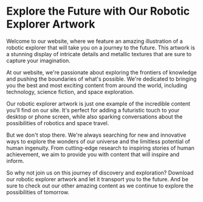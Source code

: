 <!--font:Poppins-->

# Explore the Future with Our Robotic Explorer Artwork

Welcome to our website, where we feature an amazing illustration of a robotic explorer that will take you on a journey to the future. This artwork is a stunning display of intricate details and metallic textures that are sure to capture your imagination.

At our website, we're passionate about exploring the frontiers of knowledge and pushing the boundaries of what's possible. We're dedicated to bringing you the best and most exciting content from around the world, including technology, science fiction, and space exploration.

Our robotic explorer artwork is just one example of the incredible content you'll find on our site. It's perfect for adding a futuristic touch to your desktop or phone screen, while also sparking conversations about the possibilities of robotics and space travel.

But we don't stop there. We're always searching for new and innovative ways to explore the wonders of our universe and the limitless potential of human ingenuity. From cutting-edge research to inspiring stories of human achievement, we aim to provide you with content that will inspire and inform.

So why not join us on this journey of discovery and exploration? Download our robotic explorer artwork and let it transport you to the future. And be sure to check out our other amazing content as we continue to explore the possibilities of tomorrow.

<!--

Write me markdown content of website with wallpaper:

"An illustration of a robotic explorer, with metallic textures and intricate details."

The header of the page should not be copy of the text but rather a real content of the website which is using this wallpaper.


---


# Robotic Explorer Wallpaper

Welcome to our website featuring an amazing wallpaper of a robotic explorer! This illustration showcases intricate details and metallic textures that will surely make your desktop or phone screen stand out.

Whether you're a fan of sci-fi, technology, or just love cool illustrations, this wallpaper is perfect for you. It's also a great conversation starter and can spark interesting discussions about the future of robotics and space exploration.

So why not download this wallpaper and add some futuristic vibes to your digital life? It's free and easy to use - simply click the download button and choose your preferred resolution.

Thank you for visiting our website and we hope you enjoy this awesome robotic explorer wallpaper!


---


Heading should not include word "wallpaper". The website should not be about the wallpaper itself, wallpaper is just a related background, rewrite whole content.


---


# Explore the Future with Our Robotic Explorer Illustration

Our website is proud to feature an incredible illustration of a robotic explorer that will transport you to the future. With its intricate details and metallic textures, this artwork is sure to captivate your imagination and inspire you to dream big.

Whether you're interested in technology, science fiction, or space exploration, this illustration is perfect for you. It's a great way to add a futuristic touch to your desktop or phone screen, while also sparking conversations about the possibilities of robotics and space travel.

But our website is more than just a place to download cool illustrations - we're dedicated to exploring the frontiers of knowledge and pushing the boundaries of what's possible. From cutting-edge research to inspiring stories of human achievement, we strive to bring you the best and most exciting content from around the world.

So why not join us on this journey of discovery and exploration? Download our robotic explorer illustration and let it inspire you to reach for the stars. And be sure to check out our other amazing content, as we continue to explore the wonders of our universe and the limitless potential of human ingenuity.


---


Heading is too long, rewrite whole content.


---


# Discover the Future with Our Robotic Explorer Illustration

Welcome to our website, where we're excited to feature an incredible illustration of a robotic explorer that will transport you to the future. This artwork boasts intricate details and metallic textures that are sure to captivate your imagination and inspire you to dream big.

Our website is dedicated to exploring the frontiers of knowledge and pushing the boundaries of what's possible. We're passionate about technology, science fiction, and space exploration, and we strive to bring you the best and most exciting content from around the world.

Our robotic explorer illustration is just one example of the amazing content you'll find on our site. It's perfect for adding a futuristic touch to your desktop or phone screen, while also sparking conversations about the possibilities of robotics and space travel.

But we don't stop there. We're constantly searching for new and innovative ways to explore the wonders of our universe and the limitless potential of human ingenuity. From cutting-edge research to inspiring stories of human achievement, we aim to provide you with content that will inspire and inform.

So why not join us on this journey of discovery and exploration? Download our robotic explorer illustration and let it inspire you to reach for the stars. And be sure to check out our other amazing content as we continue to discover the future together.


---


Heading is too long, rewrite whole content.


---


# Explore the Future with Our Robotic Explorer Artwork

Welcome to our website, where we feature an amazing illustration of a robotic explorer that will take you on a journey to the future. This artwork is a stunning display of intricate details and metallic textures that are sure to capture your imagination.

At our website, we're passionate about exploring the frontiers of knowledge and pushing the boundaries of what's possible. We're dedicated to bringing you the best and most exciting content from around the world, including technology, science fiction, and space exploration.

Our robotic explorer artwork is just one example of the incredible content you'll find on our site. It's perfect for adding a futuristic touch to your desktop or phone screen, while also sparking conversations about the possibilities of robotics and space travel.

But we don't stop there. We're always searching for new and innovative ways to explore the wonders of our universe and the limitless potential of human ingenuity. From cutting-edge research to inspiring stories of human achievement, we aim to provide you with content that will inspire and inform.

So why not join us on this journey of discovery and exploration? Download our robotic explorer artwork and let it transport you to the future. And be sure to check out our other amazing content as we continue to explore the possibilities of tomorrow.


---


Write me a Google font which is best fitting for the website.

Pick from the list:
- Montserrat
- Roboto
- Orbitron
- Dancing Script
- Futura
- Raleway
- Inter
- Poppins
- IBM Plex Sans
- Exo 2
- Open Sans
- Lobster
- Alegreya
- Great Vibes
- Playfair Display
- Barlow Condensed
- Lato


Write just the font name nothing else.


---


Poppins

-->
